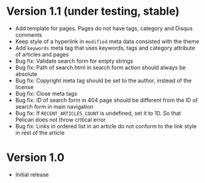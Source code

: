 Version 1.1 (under testing, stable)
===================================

* Add template for pages. Pages do not have tags, category and Disqus comments
* Keep style of a hyperlink in `modified` meta data consisted with the theme
* Add `keywords` meta tag that uses keywords, tags and category attribute of articles and pages
* Bug fix: Validate search form for empty strings
* Bug fix: Path of search.html in search form action should always be absolute
* Bug fix: Copyright meta tag should be set to the author, instead of the license
* Bug fix: Close meta tags
* Bug fix: ID of search form in 404 page should be different from the ID of search form in main navigation
* Bug fix: If `RECENT_ARTICLES_COUNT` is undefined, set it to 10. So that Pelican does not throw critical error
* Bug fix: Links in ordered list in an article do not conform to the link style in rest of the article

Version 1.0
===========

* Initial release
